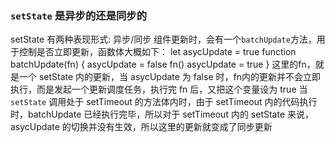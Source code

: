 ### `setState` 是异步的还是同步的
setState 有两种表现形式: 异步/同步
组件更新时，会有一个`batchUpdate`方法，用于控制是否立即更新，函数体大概如下：
let asycUpdate = true
function batchUpdate(fn) {
  asycUpdate = false
  fn()
  asycUpdate = true
}
这里的fn，就是一个 setState 内的更新，当 asycUpdate 为 false 时，fn内的更新并不会立即执行，而是发起一个更新调度任务，执行完 fn 后，又把这个变量设为 true
当 `setState` 调用处于 setTimeout 的方法体内时，由于 setTimeout 内的代码执行时，batchUpdate 已经执行完毕，所以对于 setTimeout 内的 setState 来说，asycUpdate 的切换并没有生效，所以这里的更新就变成了同步更新
